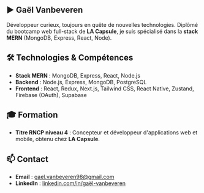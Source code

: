 ## ▶  Gaël Vanbeveren

Développeur curieux, toujours en quête de nouvelles technologies. Diplômé du bootcamp web full-stack de **LA Capsule**, je suis spécialisé dans la **stack MERN** (MongoDB, Express, React, Node).



## 🛠️ Technologies & Compétences

- **Stack MERN** : MongoDB, Express, React, Node.js
- **Backend** : Node.js, Express, MongoDB, PostgreSQL
- **Frontend** : React, Redux, Next.js, Tailwind CSS, React Native, Zustand, Firebase (OAuth), Supabase



## 🎓 Formation

- **Titre RNCP niveau 4** : Concepteur et développeur d'applications web et mobile, obtenu chez **LA Capsule**.



## 📫 Contact

- **Email** : [gael.vanbeveren98@gmail.com](mailto:gael.vanbeveren98@gmail.com)
- **LinkedIn** : [linkedin.com/in/gaël-vanbeveren](https://www.linkedin.com/in/ga%C3%ABl-vanbeveren)

